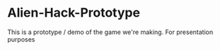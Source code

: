 # Alien-Hack-Prototype
This is a prototype / demo of the game we're making. For presentation purposes
